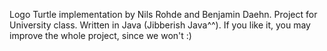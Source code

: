 Logo Turtle implementation by Nils Rohde and Benjamin Daehn.
Project for University class.
Written in Java (Jibberish Java^^).
If you like it, you may improve the whole project, since we won't :)
